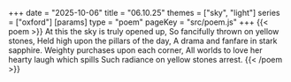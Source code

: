 +++
date = "2025-10-06"
title = "06.10.25"
themes = ["sky", "light"]
series = ["oxford"]
[params]
  type = "poem"
  pageKey = "src/poem.js"
+++
{{< poem >}}
At this the sky is truly opened up,
So fancifully thrown on yellow stones,
Held high upon the pillars of the day,
A drama and fanfare in stark sapphire.
Weighty purchases upon each corner,
All worlds to love her hearty laugh which spills
Such radiance on yellow stones arrest.
{{< /poem >}}